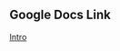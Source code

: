 ## Google Docs Link

[Intro](https://docs.google.com/document/d/1IR7uZOcBAwg9I4VA4XS1JCLrwPghY_3MW1kZY8SW2d0/edit?usp=sharing)


